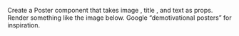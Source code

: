 Create a Poster component that takes image , title , and text as props.
Render something like the image below. Google “demotivational posters”
for inspiration.